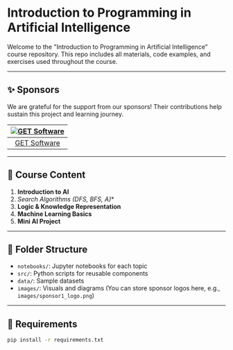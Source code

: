 # Introduction to Programming in Artificial Intelligence

Welcome to the "Introduction to Programming in Artificial Intelligence" course repository. This repo includes all materials, code examples, and exercises used throughout the course.

---

## ✨ Sponsors

We are grateful for the support from our sponsors! Their contributions help sustain this project and learning journey.

| [![GET Software](https://media.licdn.com/dms/image/v2/D4D0BAQGzv0wL71POaA/company-logo_200_200/company-logo_200_200/0/1730995649569/get_software_company_logo?e=1750896000&v=beta&t=0i9AGdfjj_gt2XEEkkNVsvb21jiMNdtZqUzYA5k9a-I)](https://www.linkedin.com/company/get-software/) |
|:--:|
| [GET Software](https://www.linkedin.com/company/get-software/) |

---

## 📘 Course Content

1. **Introduction to AI**
2. **Search Algorithms (DFS, BFS, A*)**
3. **Logic & Knowledge Representation**
4. **Machine Learning Basics**
5. **Mini AI Project**

---

## 📁 Folder Structure

- `notebooks/`: Jupyter notebooks for each topic
- `src/`: Python scripts for reusable components
- `data/`: Sample datasets
- `images/`: Visuals and diagrams (You can store sponsor logos here, e.g., `images/sponsor1_logo.png`)

---

## 🔧 Requirements

```bash
pip install -r requirements.txt
